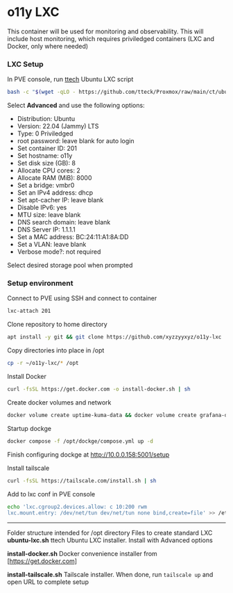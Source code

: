 # o11y LXC

This container will be used for monitoring and observability. This will include host monitoring, which requires priviledged containers (LXC and Docker, only where needed)

### LXC Setup

In PVE console, run [ttech](https://tteck.github.io/Proxmox/) Ubuntu LXC script

```sh
bash -c "$(wget -qLO - https://github.com/tteck/Proxmox/raw/main/ct/ubuntu.sh)"
```

Select **Advanced** and use the following options:

- Distribution: Ubuntu
- Version: 22.04 (Jammy) LTS
- Type: 0 Priviledged
- root password: leave blank for auto login
- Set container ID: 201
- Set hostname: o11y
- Set disk size (GB): 8
- Allocate CPU cores: 2
- Allocate RAM (MiB): 8000
- Set a bridge: vmbr0
- Set an IPv4 address: dhcp
- Set apt-cacher IP: leave blank
- Disable IPv6: yes
- MTU size: leave blank
- DNS search domain: leave blank
- DNS Server IP: 1.1.1.1
- Set a MAC address: BC:24:11:A1:8A:DD
- Set a VLAN: leave blank
- Verbose mode?: not required

Select desired storage pool when prompted

### Setup environment

Connect to PVE using SSH and connect to container

```sh
lxc-attach 201
```

Clone repository to home directory

```sh
apt install -y git && git clone https://github.com/xyzzyyxyz/o11y-lxc
```

Copy directories into place in /opt

```sh
cp -r ~/o11y-lxc/* /opt
```

Install Docker

```sh
curl -fsSL https://get.docker.com -o install-docker.sh | sh
```

Create docker volumes and network

```sh
docker volume create uptime-kuma-data && docker volume create grafana-data && docker volume create prometheus-data && docker volume create influxdb-data && docker network create monitoring
```

Startup dockge

```sh
docker compose -f /opt/dockge/compose.yml up -d
```

Finish configuring dockge at http://10.0.0.158:5001/setup

Install tailscale

```sh
curl -fsSL https://tailscale.com/install.sh | sh
```

Add to lxc conf in PVE console

```sh
echo 'lxc.cgroup2.devices.allow: c 10:200 rwm
lxc.mount.entry: /dev/net/tun dev/net/tun none bind,create=file' >> /etc/pve/lxc/201.conf
```

---

Folder structure intended for /opt directory
Files to create standard LXC
**ubuntu-lxc.sh** ttech Ubuntu LXC installer. Install with Advanced options

**install-docker.sh** Docker convenience installer from [https://get.docker.com]

**install-tailscale.sh** Tailscale installer. When done, run `tailscale up` and open URL to complete setup


